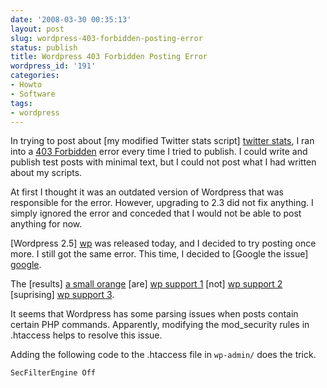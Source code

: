 ```yaml
---
date: '2008-03-30 00:35:13'
layout: post
slug: wordpress-403-forbidden-posting-error
status: publish
title: Wordpress 403 Forbidden Posting Error
wordpress_id: '191'
categories:
- Howto
- Software
tags:
- wordpress
---
```


In trying to post about [my modified Twitter stats script] [twitter stats], I ran into a [403 Forbidden](http://en.wikipedia.org/wiki/HTTP_403) error every time I tried to publish. I could write and publish test posts with minimal text, but I could not post what I had written about my scripts.

[twitter stats]: http://thomas.fiveuptons.com/blog/?p=188

At first I thought it was an outdated version of Wordpress that was responsible for the error. However, upgrading to 2.3 did not fix anything. I simply ignored the error and conceded that I would not be able to post anything for now.

[Wordpress 2.5] [wp] was released today, and I decided to try posting once more. I still got the same error. This time, I decided to [Google the issue] [google].

[wp]: http://wordpress.org/development/2008/03/wordpress-25-brecker/
[google]: http://www.google.com/search?q=You%20don%27t%20have%20permission%20to%20access%20%2Fblog%2Fwp-admin%2Fpost.php%20on%20this%20server.

The [results] [a small orange] [are] [wp support 1] [not] [wp support 2] [suprising] [wp support 3].

[a small orange]: http://forums.asmallorange.com/index.php?showtopic=3631&st=0&p=26154&
[wp support 1]: http://wordpress.org/support/topic/135394
[wp support 2]: http://wordpress.org/support/topic/117993?replies=2
[wp support 3]: http://wordpress.org/support/topic/37489

It seems that Wordpress has some parsing issues when posts contain certain PHP commands. Apparently, modifying the mod_security rules in .htaccess helps to resolve this issue.

Adding the following code to the .htaccess file in `wp-admin/` does the trick.

    
    SecFilterEngine Off
    

